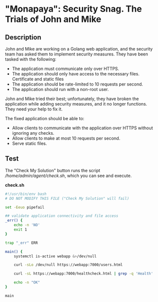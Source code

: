 # "Monapaya": Security Snag. The Trials of John and Mike

## Description

John and Mike are working on a Golang web application, and the security team has asked them to implement security measures. They have been tasked with the following:
- The application must communicate only over HTTPS.
- The application should only have access to the necessary files. Certificate and static files
- The application should be rate-limited to 10 requests per second.
- The application should run with a non-root user.

John and Mike tried their best; unfortunately, they have broken the application while adding security measures, and it no longer functions. They need your help to fix it.

The fixed application should be able to:
- Allow clients to communicate with the application over HTTPS without ignoring any checks.
- Allow clients to make at most 10 requests per second.
- Serve static files.

## Test

The "Check My Solution" button runs the script _/home/admin/agent/check.sh_, which you can see and execute.


**check.sh**

```bash
#!/usr/bin/env bash
# DO NOT MODIFY THIS FILE ("Check My Solution" will fail)

set -Eeuo pipefail

## validate application connectivity and file access
_err() {
	echo -n 'NO'
	exit 1
}

trap "_err" ERR

main() {
	systemctl is-active webapp &>/dev/null

	curl -sLo /dev/null https://webapp:7000/users.html

	curl -sL https://webapp:7000/healthcheck.html | grep -q 'Health'

	echo -n "OK"
}

main
```
